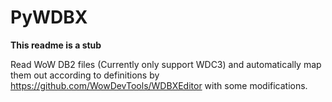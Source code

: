 # PyWDBX
**This readme is a stub**

Read WoW DB2 files (Currently only support WDC3) and automatically map them out according to definitions by https://github.com/WowDevTools/WDBXEditor with some modifications.
